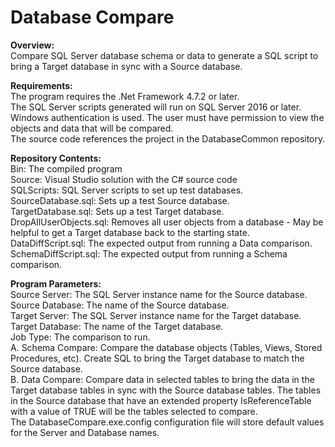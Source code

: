 # Database Compare

**Overview:**\
Compare SQL Server database schema or data to generate a SQL script to bring a Target database in sync with a Source database.

**Requirements:**\
The program requires the .Net Framework 4.7.2 or later. \
The SQL Server scripts generated will run on SQL Server 2016 or later.\
Windows authentication is used. The user must have permission to view the objects and data that will be compared.\
The source code references the project in the DatabaseCommon repository.

**Repository Contents:**\
Bin: The compiled program\
Source: Visual Studio solution with the C# source code\
SQLScripts: SQL Server scripts to set up test databases.\
SourceDatabase.sql: Sets up a test Source database.\
TargetDatabase.sql: Sets up a test Target database.\
DropAllUserObjects.sql: Removes all user objects from a database - May be helpful to get a Target database back to the starting state.\
DataDiffScript.sql: The expected output from running a Data comparison.\
SchemaDiffScript.sql: The expected output from running a Schema comparison.
	
**Program Parameters:**\
Source Server: The SQL Server instance name for the Source database.\
Source Database: The name of the Source database.\
Target Server: The SQL Server instance name for the Target database.\
Target Database: The name of the Target database.\
Job Type: The comparison to run.\
A. Schema Compare: Compare the database objects (Tables, Views, Stored Procedures, etc). Create SQL to bring the Target database to match the Source database.\
B. Data Compare: Compare data in selected tables to bring the data in the Target database tables in sync with the Source database tables. The tables in the Source database that have an extended property IsReferenceTable with a value of TRUE will be the tables selected to compare.\
The DatabaseCompare.exe.config configuration file will store default values for the Server and Database names.
